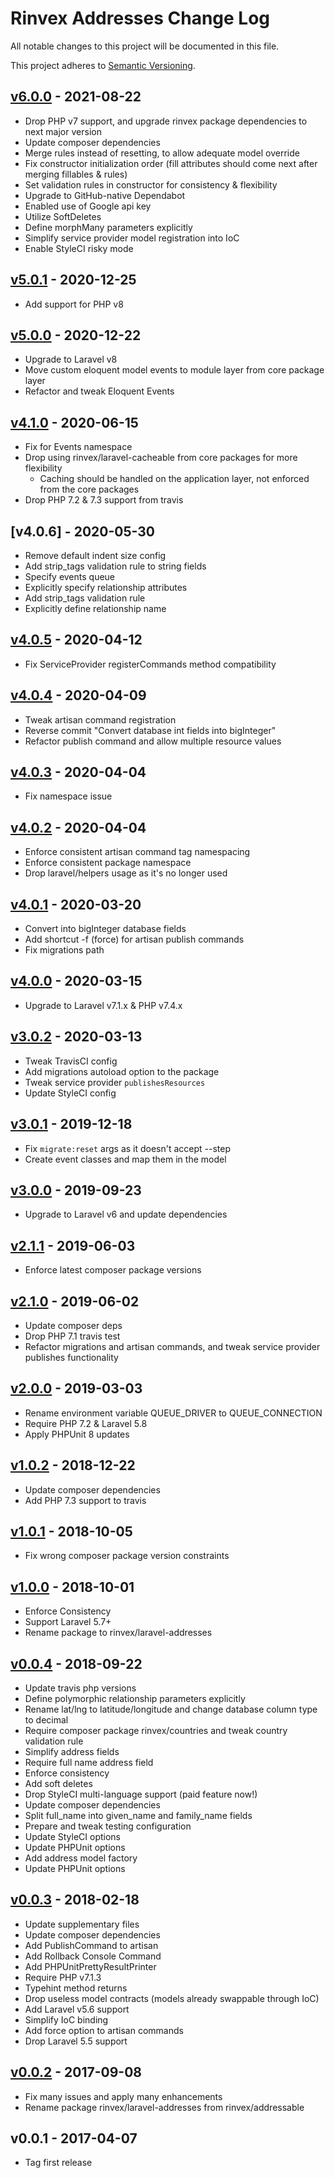 # Rinvex Addresses Change Log

All notable changes to this project will be documented in this file.

This project adheres to [Semantic Versioning](CONTRIBUTING.md).


## [v6.0.0] - 2021-08-22
- Drop PHP v7 support, and upgrade rinvex package dependencies to next major version
- Update composer dependencies
- Merge rules instead of resetting, to allow adequate model override
- Fix constructor initialization order (fill attributes should come next after merging fillables & rules)
- Set validation rules in constructor for consistency & flexibility
- Upgrade to GitHub-native Dependabot
- Enabled use of Google api key
- Utilize SoftDeletes
- Define morphMany parameters explicitly
- Simplify service provider model registration into IoC
- Enable StyleCI risky mode

## [v5.0.1] - 2020-12-25
- Add support for PHP v8

## [v5.0.0] - 2020-12-22
- Upgrade to Laravel v8
- Move custom eloquent model events to module layer from core package layer
- Refactor and tweak Eloquent Events

## [v4.1.0] - 2020-06-15
- Fix for Events namespace
- Drop using rinvex/laravel-cacheable from core packages for more flexibility
  - Caching should be handled on the application layer, not enforced from the core packages
- Drop PHP 7.2 & 7.3 support from travis

## [v4.0.6] - 2020-05-30
- Remove default indent size config
- Add strip_tags validation rule to string fields
- Specify events queue
- Explicitly specify relationship attributes
- Add strip_tags validation rule
- Explicitly define relationship name

## [v4.0.5] - 2020-04-12
- Fix ServiceProvider registerCommands method compatibility

## [v4.0.4] - 2020-04-09
- Tweak artisan command registration
- Reverse commit "Convert database int fields into bigInteger"
- Refactor publish command and allow multiple resource values

## [v4.0.3] - 2020-04-04
- Fix namespace issue

## [v4.0.2] - 2020-04-04
- Enforce consistent artisan command tag namespacing
- Enforce consistent package namespace
- Drop laravel/helpers usage as it's no longer used

## [v4.0.1] - 2020-03-20
- Convert into bigInteger database fields
- Add shortcut -f (force) for artisan publish commands
- Fix migrations path

## [v4.0.0] - 2020-03-15
- Upgrade to Laravel v7.1.x & PHP v7.4.x

## [v3.0.2] - 2020-03-13
- Tweak TravisCI config
- Add migrations autoload option to the package
- Tweak service provider `publishesResources`
- Update StyleCI config

## [v3.0.1] - 2019-12-18
- Fix `migrate:reset` args as it doesn't accept --step
- Create event classes and map them in the model

## [v3.0.0] - 2019-09-23
- Upgrade to Laravel v6 and update dependencies

## [v2.1.1] - 2019-06-03
- Enforce latest composer package versions

## [v2.1.0] - 2019-06-02
- Update composer deps
- Drop PHP 7.1 travis test
- Refactor migrations and artisan commands, and tweak service provider publishes functionality

## [v2.0.0] - 2019-03-03
- Rename environment variable QUEUE_DRIVER to QUEUE_CONNECTION
- Require PHP 7.2 & Laravel 5.8
- Apply PHPUnit 8 updates

## [v1.0.2] - 2018-12-22
- Update composer dependencies
- Add PHP 7.3 support to travis

## [v1.0.1] - 2018-10-05
- Fix wrong composer package version constraints

## [v1.0.0] - 2018-10-01
- Enforce Consistency
- Support Laravel 5.7+
- Rename package to rinvex/laravel-addresses

## [v0.0.4] - 2018-09-22
- Update travis php versions
- Define polymorphic relationship parameters explicitly
- Rename lat/lng to latitude/longitude and change database column type to decimal
- Require composer package rinvex/countries and tweak country validation rule
- Simplify address fields
- Require full name address field
- Enforce consistency
- Add soft deletes
- Drop StyleCI multi-language support (paid feature now!)
- Update composer dependencies
- Split full_name into given_name and family_name fields
- Prepare and tweak testing configuration
- Update StyleCI options
- Update PHPUnit options
- Add address model factory
- Update PHPUnit options

## [v0.0.3] - 2018-02-18
- Update supplementary files
- Update composer dependencies
- Add PublishCommand to artisan
- Add Rollback Console Command
- Add PHPUnitPrettyResultPrinter
- Require PHP v7.1.3
- Typehint method returns
- Drop useless model contracts (models already swappable through IoC)
- Add Laravel v5.6 support
- Simplify IoC binding
- Add force option to artisan commands
- Drop Laravel 5.5 support

## [v0.0.2] - 2017-09-08
- Fix many issues and apply many enhancements
- Rename package rinvex/laravel-addresses from rinvex/addressable

## v0.0.1 - 2017-04-07
- Tag first release

[v6.0.0]: https://github.com/rinvex/laravel-addresses/compare/v5.0.1...v6.0.0
[v5.0.1]: https://github.com/rinvex/laravel-addresses/compare/v5.0.0...v5.0.1
[v5.0.0]: https://github.com/rinvex/laravel-addresses/compare/v4.1.0...v5.0.0
[v4.1.0]: https://github.com/rinvex/laravel-addresses/compare/v4.0.6...v4.1.0
[v4.0.5]: https://github.com/rinvex/laravel-addresses/compare/v4.0.4...v4.0.5
[v4.0.4]: https://github.com/rinvex/laravel-addresses/compare/v4.0.3...v4.0.4
[v4.0.3]: https://github.com/rinvex/laravel-addresses/compare/v4.0.2...v4.0.3
[v4.0.2]: https://github.com/rinvex/laravel-addresses/compare/v4.0.1...v4.0.2
[v4.0.1]: https://github.com/rinvex/laravel-addresses/compare/v4.0.0...v4.0.1
[v4.0.0]: https://github.com/rinvex/laravel-addresses/compare/v3.0.2...v4.0.0
[v3.0.2]: https://github.com/rinvex/laravel-addresses/compare/v3.0.1...v3.0.2
[v3.0.1]: https://github.com/rinvex/laravel-addresses/compare/v3.0.0...v3.0.1
[v3.0.0]: https://github.com/rinvex/laravel-addresses/compare/v2.1.1...v3.0.0
[v2.1.1]: https://github.com/rinvex/laravel-addresses/compare/v2.1.0...v2.1.1
[v2.1.0]: https://github.com/rinvex/laravel-addresses/compare/v2.0.0...v2.1.0
[v2.0.0]: https://github.com/rinvex/laravel-addresses/compare/v1.0.2...v2.0.0
[v1.0.2]: https://github.com/rinvex/laravel-addresses/compare/v1.0.1...v1.0.2
[v1.0.1]: https://github.com/rinvex/laravel-addresses/compare/v1.0.0...v1.0.1
[v1.0.0]: https://github.com/rinvex/laravel-addresses/compare/v0.0.4...v1.0.0
[v0.0.4]: https://github.com/rinvex/laravel-addresses/compare/v0.0.3...v0.0.4
[v0.0.3]: https://github.com/rinvex/laravel-addresses/compare/v0.0.2...v0.0.3
[v0.0.2]: https://github.com/rinvex/laravel-addresses/compare/v0.0.1...v0.0.2
